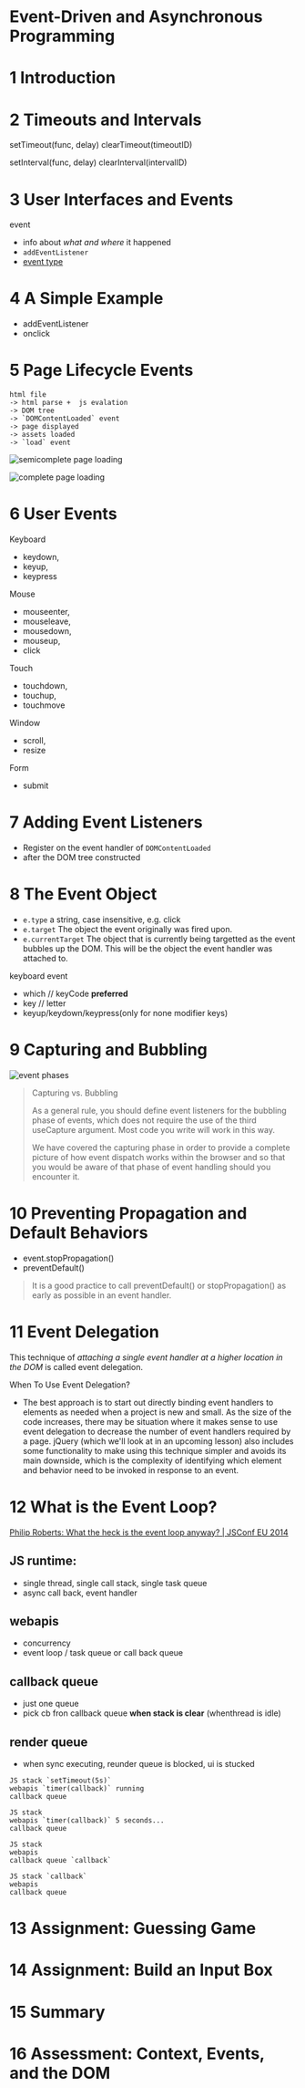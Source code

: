 Event-Driven and Asynchronous Programming
===========================================


# 1	Introduction

# 2	Timeouts and Intervals

setTimeout(func, delay) clearTimeout(timeoutID)

setInterval(func, delay) clearInterval(intervalID)

# 3	User Interfaces and Events

event
- info about *what and where* it happened
- `addEventListener`
- [event type](https://developer.mozilla.org/en-US/docs/Web/Events) 

# 4	A Simple Example
- addEventListener
- onclick

# 5	Page Lifecycle Events

```
html file
-> html parse +  js evalation
-> DOM tree
-> `DOMContentLoaded` event
-> page displayed
-> assets loaded
-> `load` event

```

![semicomplete page loading](../../kb/dom/semicomplete_page_loading.png)

![complete page loading](../../kb/dom/complete_page_loading.png)

# 6	User Events

Keyboard
- keydown,
- keyup,
- keypress

Mouse	
- mouseenter,
- mouseleave,
-  mousedown,
-  mouseup,
- click

Touch	
- touchdown,
- touchup,
- touchmove

Window
- scroll,
- resize

Form 
- submit

# 7	Adding Event Listeners

- Register on the event handler of `DOMContentLoaded`
- after the DOM tree constructed


# 8	The Event Object
- `e.type` a string, case insensitive, e.g. click
- `e.target` The object the event originally was fired upon.
- `e.currentTarget` The object that is currently being targetted as the event bubbles up the DOM. This will be the object the event handler was attached to.

keyboard event
- which // keyCode **preferred**
- key // letter
- keyup/keydown/keypress(only for none modifier keys)

# 9	Capturing and Bubbling

![event phases](../../kb/dom/event_phases.png)

> Capturing vs. Bubbling
>
>As a general rule, you should define event listeners for the bubbling phase of events, which does not require the use of the third useCapture argument. Most code you write will work in this way.
>
>We have covered the capturing phase in order to provide a complete picture of how event dispatch works within the browser and so that you would be aware of that phase of event handling should you encounter it.

# 10	Preventing Propagation and Default Behaviors

- event.stopPropagation()
- preventDefault()

> It is a good practice to call preventDefault() or stopPropagation() as early as possible in an event handler. 

# 11	Event Delegation

This technique of *attaching a single event handler at a higher location in the DOM* is called event delegation.

When To Use Event Delegation?

- The best approach is to start out directly binding event handlers to elements as needed when a project is new and small. As the size of the code increases, there may be situation where it makes sense to use event delegation to decrease the number of event handlers required by a page. jQuery (which we'll look at in an upcoming lesson) also includes some functionality to make using this technique simpler and avoids its main downside, which is the complexity of identifying which element and behavior need to be invoked in response to an event.

# 12	What is the Event Loop?

[Philip Roberts: What the heck is the event loop anyway? | JSConf EU 2014](https://www.youtube.com/watch?v=8aGhZQkoFbQ)

## JS runtime: 
- single thread, single call stack, single task queue
- async call back, event handler

## webapis
- concurrency 
- event loop / task queue or call back queue

## callback queue
- just one queue
- pick cb fron callback  queue **when stack is clear** (whenthread is idle)

## render queue
- when sync executing, reunder queue is blocked, ui is stucked


```
JS stack `setTimeout(5s)`
webapis `timer(callback)` running
callback queue

JS stack 
webapis `timer(callback)` 5 seconds...
callback queue

JS stack 
webapis 
callback queue `callback`

JS stack `callback`
webapis 
callback queue 
```


# 13	Assignment: Guessing Game


# 14	Assignment: Build an Input Box


# 15	Summary


# 16	Assessment: Context, Events, and the DOM